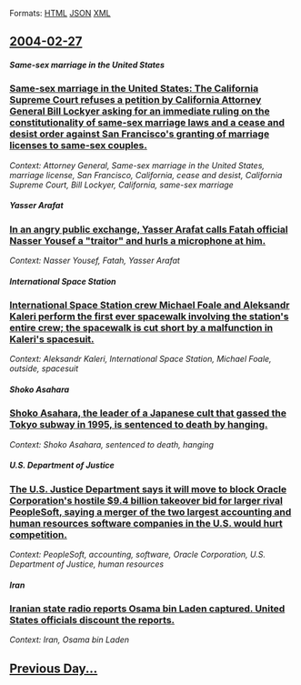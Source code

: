 
Formats: [HTML](2004/02/27/index.html)  [JSON](2004/02/27/index.json)  [XML](2004/02/27/index.xml)  

## [2004-02-27](/news/2004/02/27/index.md)

##### Same-sex marriage in the United States
### [ Same-sex marriage in the United States: The California Supreme Court refuses a petition by California Attorney General Bill Lockyer asking for an immediate ruling on the constitutionality of same-sex marriage laws and a cease and desist order against San Francisco's granting of marriage licenses to same-sex couples. ](/news/2004/02/27/same-sex-marriage-in-the-united-states-the-california-supreme-court-refuses-a-petition-by-california-attorney-general-bill-lockyer-asking.md)
_Context: Attorney General, Same-sex marriage in the United States, marriage license, San Francisco, California, cease and desist, California Supreme Court, Bill Lockyer, California, same-sex marriage_

##### Yasser Arafat
### [ In an angry public exchange, Yasser Arafat calls Fatah official Nasser Yousef a "traitor" and hurls a microphone at him. ](/news/2004/02/27/in-an-angry-public-exchange-yasser-arafat-calls-fatah-official-nasser-yousef-a-traitor-and-hurls-a-microphone-at-him.md)
_Context: Nasser Yousef, Fatah, Yasser Arafat_

##### International Space Station
### [ International Space Station crew Michael Foale and Aleksandr Kaleri perform the first ever spacewalk involving the station's entire crew; the spacewalk is cut short by a malfunction in Kaleri's spacesuit. ](/news/2004/02/27/international-space-station-crew-michael-foale-and-aleksandr-kaleri-perform-the-first-ever-spacewalk-involving-the-station-s-entire-crew-t.md)
_Context: Aleksandr Kaleri, International Space Station, Michael Foale, outside, spacesuit_

##### Shoko Asahara
### [ Shoko Asahara, the leader of a Japanese cult that gassed the Tokyo subway in 1995, is sentenced to death by hanging. ](/news/2004/02/27/shoko-asahara-the-leader-of-a-japanese-cult-that-gassed-the-tokyo-subway-in-1995-is-sentenced-to-death-by-hanging.md)
_Context: Shoko Asahara, sentenced to death, hanging_

##### U.S. Department of Justice
### [ The U.S. Justice Department says it will move to block Oracle Corporation's hostile $9.4 billion takeover bid for larger rival PeopleSoft, saying a merger of the two largest accounting and human resources software companies in the U.S. would hurt competition. ](/news/2004/02/27/the-u-s-justice-department-says-it-will-move-to-block-oracle-corporation-s-hostile-9-4-billion-takeover-bid-for-larger-rival-peoplesoft.md)
_Context: PeopleSoft, accounting, software, Oracle Corporation, U.S. Department of Justice, human resources_

##### Iran
### [ Iranian state radio reports Osama bin Laden captured. United States officials discount the reports. ](/news/2004/02/27/iranian-state-radio-reports-osama-bin-laden-captured-united-states-officials-discount-the-reports.md)
_Context: Iran, Osama bin Laden_

## [Previous Day...](/news/2004/02/26/index.md)

